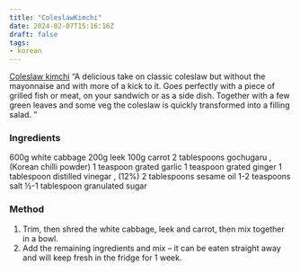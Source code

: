 ```yaml
---
title: "ColeslawKimchi"
date: 2024-02-07T15:16:16Z
draft: false
tags:
- korean
---
```


[Coleslaw kimchi](https://www.jamieoliver.com/recipes/vegetable-recipes/coleslaw-kimchi/)
“A delicious take on classic coleslaw but without the mayonnaise and with more of a kick to it. Goes perfectly with a piece of grilled fish or meat, on your sandwich or as a side dish. Together with a few green leaves and some veg the coleslaw is quickly transformed into a filling salad. ”

### Ingredients

600g white cabbage
200g leek
100g carrot
2 tablespoons gochugaru , (Korean chilli powder)
1 teaspoon grated garlic
1 teaspoon grated ginger
1 tablespoon distilled vinegar , (12%)
2 tablespoons sesame oil
1-2 teaspoons salt
½-1 tablespoon granulated sugar

### Method

1. Trim, then shred the white cabbage, leek and carrot, then mix together in a bowl.
2. Add the remaining ingredients and mix – it can be eaten straight away and will keep fresh in the fridge for 1 week.